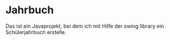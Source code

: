 # Jahrbuch

Das ist ein Javaprojekt, bei dem ich mit Hilfe der swing library ein Schülerjahrbuch erstelle.